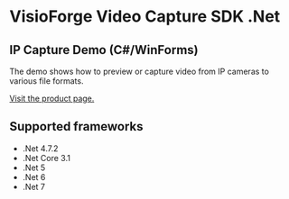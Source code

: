 ﻿# VisioForge Video Capture SDK .Net

## IP Capture Demo (C#/WinForms)

The demo shows how to preview or capture video from IP cameras to various file formats. 

[Visit the product page.](https://www.visioforge.com/video-capture-sdk-net)

## Supported frameworks

* .Net 4.7.2
* .Net Core 3.1
* .Net 5
* .Net 6
* .Net 7